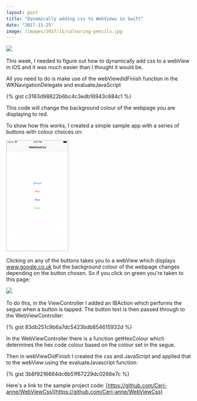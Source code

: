 ```yaml
---
layout: post
title: "Dynamically adding css to WebViews in Swift"
date: "2017-11-25"
image: /images/2017/11/colouring-pencils.jpg
---
```

![]({{page.image}})

This week, I needed to figure out how to dynamically add css to a webView in iOS and it was much easier than I thought it would be.

All you need to do is make use of the webViewdidFinish function in the WKNavigationDelegate and evaluateJavaScript

{% gist c3163d98822b6bc4c3edb16943c684c1 %}

This code will change the background colour of the webpage you are displaying to red.

To show how this works, I created a simple sample app with a series of buttons with colour choices on:

![](/images/2017/11/view.png)

Clicking on any of the buttons takes you to a webView which displays www.google.co.uk but the background colour of the webpage changes depending on the button chosen. So if you click on green you're taken to this page:

![](/images/2017/11/webView-.png)

To do this, in the ViewController I added an IBAction which performs the segue when a button is tapped. The button text is then passed through to the WebViewController:

{% gist 83db251c9b6a7dc5423bdb854615932d %}

In the WebViewController there is a function getHexColour which determines the hex code colour based on the colour set in the segue.

Then in webViewDidFinish I created the css and JavaScript and applied that to the webView using the evaluateJavascript function:

{% gist 3b8f9216664dc6b51f67229dc0266e7c %}

Here's a link to the sample project code: [https://github.com/Ceri-anne/WebViewCss](https://github.com/Ceri-anne/WebViewCss)
